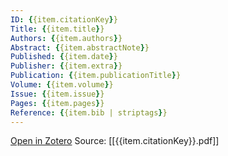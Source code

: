 ```yaml
---
ID: {{item.citationKey}}
Title: {{item.title}}
Authors: {{item.authors}}
Abstract: {{item.abstractNote}}
Published: {{item.date}}
Publisher: {{item.extra}}
Publication: {{item.publicationTitle}}
Volume: {{item.volume}}
Issue: {{item.issue}}
Pages: {{item.pages}}
Reference: {{item.bib | striptags}}
---
```


[Open in Zotero](zotero://select/library/items/{{item.select}})
Source: [[{{item.citationKey}}.pdf]]